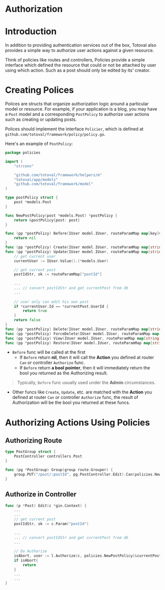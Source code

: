 # Authorization

# Introduction
In addition to providing authentication services out of the box, Totoval also provides a simple way to authorize user actions against a given resource.

Think of policies like routes and controllers, Policies provide a simple interface which defined the resource that could or not be attached by user using which action. Such as a post should only be edited by its' creator.

# Creating Polices
Polices are structs that organize authorization logic around a particular model or resource. For example, if your application is a blog, you may have a `Post` model and a corresponding `PostPolicy` to authorize user actions such as creating or updating posts.

Polices should implement the interface `Policier`, which is defined at `github.com/totoval/framework/policy/policy.go`.

Here's an example of `PostPolicy`:
```go
package policies

import (
	"strconv"

	"github.com/totoval/framework/helpers/m"
	"totoval/app/models"
	"github.com/totoval/framework/model"
)

type postPolicy struct {
	post *models.Post
}

func NewPostPolicy(post *models.Post) *postPolicy {
	return &postPolicy{post: post}
}

func (pp *postPolicy) Before(IUser model.IUser, routeParamMap map[key]value) *bool {
	return nil
}
func (pp *postPolicy) Create(IUser model.IUser, routeParamMap map[string]string) bool { return true }
func (pp *postPolicy) Update(IUser model.IUser, routeParamMap map[string]string) bool      {
	// get current user
	currentUser := IUser.Value().(*models.User)

	// get current post
	postIdStr, ok := routeParamMap["postId"]
	
	...
	... // convert postIdStr and get currentPost from db
	...
	
	// user only can edit his own post
	if *currentUser.Id == *currentPost.UserId {
		return true
	}
	return false
}
func (pp *postPolicy) Delete(IUser model.IUser, routeParamMap map[string]string) bool      { return true }
func (pp *postPolicy) ForceDelete(IUser model.IUser, routeParamMap map[string]string) bool { return true }
func (pp *postPolicy) View(IUser model.IUser, routeParamMap map[string]string) bool { return true }
func (pp *postPolicy) Restore(IUser model.IUser, routeParamMap map[string]string) bool { return true }
```
* `Before` func will be called at the first
    * If `Before` return **nil**, then it will call the **Action** you defined at router `Can` or controller `Authorize` func.
    * If `Before` return **a bool pointer**, then it will immediately return the bool you returned as the Authorizing result.
> Typically, `Before` func usually used under the **Admin** circumstances.
* Other funcs like `Create`, `Update`, etc. are matched with the **Action** you defined at router `Can` or controller `Authorize` func, the result of Authorization will be the bool you returned at these funcs. 

# Authorizing Actions Using Policies
## Authorizing Route
```go
type PostGroup struct {
	PostController controllers.Post
}

func (pg *PostGroup) Group(group route.Grouper) {
    group.PUT("/post/:postId", pg.PostController.Edit).Can(policies.NewPostPolicy(nil), policy.ActionUpdate)
}
```

## Authorize in Controller
```go
func (p *Post) Edit(c *gin.Context) {
    ...
    ...
    // get current post
    postIdStr, ok := c.Param("postId")
    
    ...
    ... // convert postIdStr and get currentPost from db
    ...
    
    // Do Authorize
    isAbort, user := l.Authorize(c, policies.NewPostPolicy(&currentPost), policy.ActionView)
    if isAbort{
        return
    }
    ...
    ...
}
```